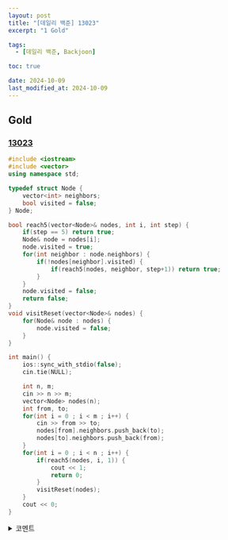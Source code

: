 ```yaml
---
layout: post
title: "[데일리 백준] 13023"
excerpt: "1 Gold"

tags:
  - [데일리 백준, Backjoon]

toc: true

date: 2024-10-09
last_modified_at: 2024-10-09
---
```

## Gold
### [13023][def]

```c++
#include <iostream>
#include <vector>
using namespace std;

typedef struct Node {
    vector<int> neighbors;
    bool visited = false;
} Node;

bool reach5(vector<Node>& nodes, int i, int step) {
    if(step == 5) return true;
    Node& node = nodes[i];
    node.visited = true;
    for(int neighbor : node.neighbors) {
        if(!nodes[neighbor].visited) {
            if(reach5(nodes, neighbor, step+1)) return true;
        }
    }
    node.visited = false;
    return false;
}
void visitReset(vector<Node>& nodes) {
    for(Node& node : nodes) {
        node.visited = false;
    }
}

int main() {
    ios::sync_with_stdio(false);
    cin.tie(NULL);

    int n, m;
    cin >> n >> m;
    vector<Node> nodes(n);
    int from, to;
    for(int i = 0 ; i < m ; i++) {
        cin >> from >> to;
        nodes[from].neighbors.push_back(to);
        nodes[to].neighbors.push_back(from);
    }
    for(int i = 0 ; i < n ; i++) {
        if(reach5(nodes, i, 1)) {
            cout << 1;
            return 0;
        }
        visitReset(nodes);
    }
    cout << 0;
}
```

<details>
<summary>코멘트</summary>
<div markdown="1">

- DFS + 백트래킹

- DFS에서 리턴값을 정하는 일은 언제나 헷갈린다.  

- 파라미터 복사보다는, 레퍼런스 + 백트래킹.

</div>
</details>

[def]: https://www.acmicpc.net/problem/13023